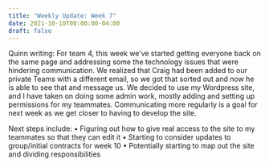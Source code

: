 ```yaml
---
title: "Weekly Update: Week 7"
date: 2021-10-10T00:00:00-04:00
draft: false
---
```

Quinn writing:
For team 4, this week we’ve started getting everyone back on the same page and addressing some the technology issues that were hindering communication. 
We realized that Craig had been added to our private Teams with a different email, so we got that sorted out and now he is able to see that and message us. 
We decided to use my Wordpress site, and I have taken on doing some admin work, mostly adding and setting up permissions for my teammates. 
Communicating more regularly is a goal for next week as we get closer to having to develop the site. 

Next steps include: 
•	Figuring out how to give real access to the site to my teammates so that they can edit it
•	Starting to consider updates to group/initial contracts for week 10
•	Potentially starting to map out the site and dividing responsibilities
